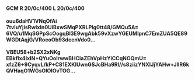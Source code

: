 #### GCM R 20/0c/400 L 20/0c/400
**ouu6daHV1VNqOfAi**<br/>**7tvIuYjisRwIxIn0UiBxwSMqPXRLPlg0tt48/GMQu5A=**<br/>**6VQ/u1MqSGPpScOogqBl3E9wgAbk59vXzwYGEUMlpnC7EmZUA5QE89WGDtAqjG/VRoeoOb93dccnVdo0...**<br/><br/>
**VBEU58+b2SX2xNKg**<br/>**EBkfIx4IxIN+QYuOoIrwwBHCiaZEhVpHzYiCCqNOQmU=**<br/>**xfzZ6+9CyqvL/kP+C81EXKlUwnGSJcBHa9Rl//s8ziizYNXIJjYAHw+JlIR6kQVHaqO1WGsOlOlOvTOG...**